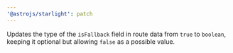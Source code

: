 ```yaml
---
'@astrojs/starlight': patch
---
```


Updates the type of the `isFallback` field in route data from `true` to `boolean`, keeping it optional but allowing `false` as a possible value.
